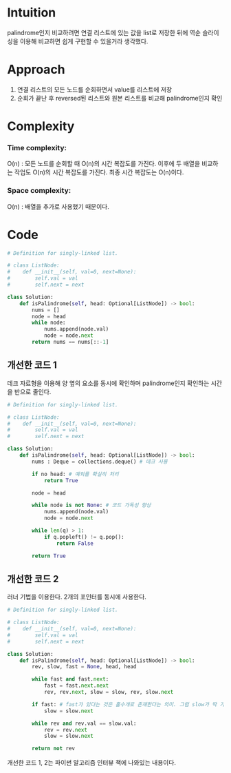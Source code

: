 # Intuition
palindrome인지 비교하려면 연결 리스트에 있는 값을 list로 저장한 뒤에 역순 슬라이싱을 이용해 비교하면 쉽게 구현할 수 있을거라 생각했다.

# Approach
1. 연결 리스트의 모든 노드를 순회하면서 value를 리스트에 저장
2. 순회가 끝난 후 reversed된 리스트와 원본 리스트를 비교해 palindrome인지 확인
   
# Complexity
### Time complexity:
O(n) : 모든 노드를 순회할 때 O(n)의 시간 복잡도를 가진다. 이후에 두 배열을 비교하는 작업도 O(n)의 시간 복잡도를 가진다. 최종 시간 복잡도는 O(n)이다.

### Space complexity:
O(n) : 배열을 추가로 사용했기 때문이다.

# Code
```py
# Definition for singly-linked list.

# class ListNode:
#    def __init__(self, val=0, next=None):
#        self.val = val
#        self.next = next

class Solution:
    def isPalindrome(self, head: Optional[ListNode]) -> bool:
        nums = []
        node = head
        while node:
            nums.append(node.val)
            node = node.next
        return nums == nums[::-1]
```       
        
## 개선한 코드 1
데크 자료형을 이용해 양 옆의 요소를 동시에 확인하며 palindrome인지 확인하는 시간을 반으로 줄인다.

```py
# Definition for singly-linked list.

# class ListNode:
#    def __init__(self, val=0, next=None):
#        self.val = val
#        self.next = next

class Solution:
    def isPalindrome(self, head: Optional[ListNode]) -> bool:
        nums : Deque = collections.deque() # 데크 사용

        if no head: # 예외를 확실히 처리
            return True

        node = head

        while node is not None: # 코드 가독성 향상
            nums.append(node.val)
            node = node.next

        while len(q) > 1:
            if q.popleft() != q.pop():
                return False

        return True
```         

## 개선한 코드 2
러너 기법을 이용한다. 2개의 포인터를 동시에 사용한다.

```py
# Definition for singly-linked list.

# class ListNode:
#    def __init__(self, val=0, next=None):
#        self.val = val
#        self.next = next

class Solution:
    def isPalindrome(self, head: Optional[ListNode]) -> bool:
        rev, slow, fast = None, head, head

        while fast and fast.next:
            fast = fast.next.next
            rev, rev.next, slow = slow, rev, slow.next

        if fast: # fast가 있다는 것은 홀수개로 존재한다는 의미. 그럼 slow가 딱 가운데에 위치하고 있기 때문에 한 칸 앞으로 옮겨야 함.
            slow = slow.next

        while rev and rev.val == slow.val:
            rev = rev.next
            slow = slow.next

        return not rev
```

개선한 코드 1, 2는 파이썬 알고리즘 인터뷰 책에 나와있는 내용이다.
